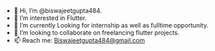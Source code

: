 - 👋 Hi, I’m @biswajeetgupta484.
- 👀 I’m interested in Flutter.
- 🌱 I’m currently Looking for internship as well as fulltime opportunity.
- 💞️ I’m looking to collaborate on freelancing flutter projects.
- 📫 Reach me: Biswajeetgupta484@gmail.com

<!---
biswajeetgupta484/biswajeetgupta484 is a ✨ special ✨ repository because its `README.md` (this file) appears on your GitHub profile.
You can click the Preview link to take a look at your changes.
--->
